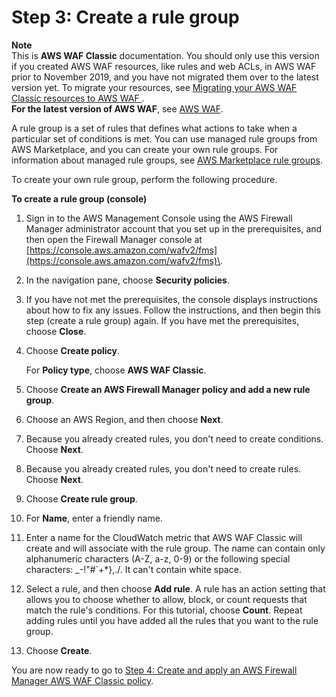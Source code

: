 # Step 3: Create a rule group<a name="classic-get-started-fms-create-rule-group"></a>

**Note**  
This is **AWS WAF Classic** documentation\. You should only use this version if you created AWS WAF resources, like rules and web ACLs, in AWS WAF prior to November 2019, and you have not migrated them over to the latest version yet\. To migrate your resources, see [Migrating your AWS WAF Classic resources to AWS WAF ](waf-migrating-from-classic.md)\.  
**For the latest version of AWS WAF**, see [AWS WAF](waf-chapter.md)\. 

A rule group is a set of rules that defines what actions to take when a particular set of conditions is met\. You can use managed rule groups from AWS Marketplace, and you can create your own rule groups\. For information about managed rule groups, see [AWS Marketplace rule groups](classic-waf-managed-rule-groups.md)\.

To create your own rule group, perform the following procedure\.<a name="classic-get-started-fms-create-rule-group-procedure"></a>

**To create a rule group \(console\)**

1. Sign in to the AWS Management Console using the AWS Firewall Manager administrator account that you set up in the prerequisites, and then open the Firewall Manager console at [https://console.aws.amazon.com/wafv2/fms](https://console.aws.amazon.com/wafv2/fms)\. 

1. In the navigation pane, choose **Security policies**\. 

1. If you have not met the prerequisites, the console displays instructions about how to fix any issues\. Follow the instructions, and then begin this step \(create a rule group\) again\. If you have met the prerequisites, choose **Close**\. 

1. Choose **Create policy**\.

   For **Policy type**, choose **AWS WAF Classic**\. 

1. Choose **Create an AWS Firewall Manager policy and add a new rule group**\.

1. Choose an AWS Region, and then choose **Next**\.

1. Because you already created rules, you don't need to create conditions\. Choose **Next**\.

1. Because you already created rules, you don't need to create rules\. Choose **Next**\.

1. Choose **Create rule group**\.

1. For **Name**, enter a friendly name\. 

1. Enter a name for the CloudWatch metric that AWS WAF Classic will create and will associate with the rule group\. The name can contain only alphanumeric characters \(A\-Z, a\-z, 0\-9\) or the following special characters: \_\-\!"\#`\+\*\},\./\. It can't contain white space\.

1. Select a rule, and then choose **Add rule**\. A rule has an action setting that allows you to choose whether to allow, block, or count requests that match the rule's conditions\. For this tutorial, choose **Count**\. Repeat adding rules until you have added all the rules that you want to the rule group\.

1. Choose **Create**\.

You are now ready to go to [Step 4: Create and apply an AWS Firewall Manager AWS WAF Classic policy](classic-get-started-fms-create-security-policy.md)\.
